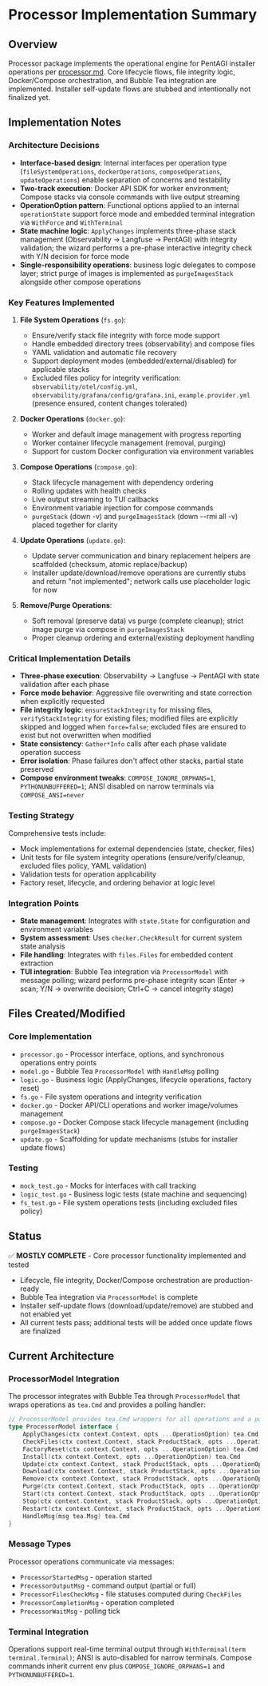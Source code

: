 # Processor Implementation Summary

## Overview
Processor package implements the operational engine for PentAGI installer operations per [processor.md](processor.md). Core lifecycle flows, file integrity logic, Docker/Compose orchestration, and Bubble Tea integration are implemented. Installer self-update flows are stubbed and intentionally not finalized yet.

## Implementation Notes

### Architecture Decisions
- **Interface-based design**: Internal interfaces per operation type (`fileSystemOperations`, `dockerOperations`, `composeOperations`, `updateOperations`) enable separation of concerns and testability
- **Two-track execution**: Docker API SDK for worker environment; Compose stacks via console commands with live output streaming
- **OperationOption pattern**: Functional options applied to an internal `operationState` support force mode and embedded terminal integration via `WithForce` and `WithTerminal`
- **State machine logic**: `ApplyChanges` implements three-phase stack management (Observability → Langfuse → PentAGI) with integrity validation; the wizard performs a pre-phase interactive integrity check with Y/N decision for force mode
- **Single-responsibility operations**: business logic delegates to compose layer; strict purge of images is implemented as `purgeImagesStack` alongside other compose operations

### Key Features Implemented
1. **File System Operations** (`fs.go`):
   - Ensure/verify stack file integrity with force mode support
   - Handle embedded directory trees (observability) and compose files
   - YAML validation and automatic file recovery
   - Support deployment modes (embedded/external/disabled) for applicable stacks
   - Excluded files policy for integrity verification: `observability/otel/config.yml`, `observability/grafana/config/grafana.ini`, `example.provider.yml` (presence ensured, content changes tolerated)

2. **Docker Operations** (`docker.go`):
   - Worker and default image management with progress reporting
   - Worker container lifecycle management (removal, purging)
   - Support for custom Docker configuration via environment variables

3. **Compose Operations** (`compose.go`):
   - Stack lifecycle management with dependency ordering
   - Rolling updates with health checks
   - Live output streaming to TUI callbacks
   - Environment variable injection for compose commands
    - `purgeStack` (down -v) and `purgeImagesStack` (down --rmi all -v) placed together for clarity

4. **Update Operations** (`update.go`):
   - Update server communication and binary replacement helpers are scaffolded (checksum, atomic replace/backup)
   - Installer update/download/remove operations are currently stubs and return "not implemented"; network calls use placeholder logic for now

5. **Remove/Purge Operations**:
   - Soft removal (preserve data) vs purge (complete cleanup); strict image purge via compose in `purgeImagesStack`
   - Proper cleanup ordering and external/existing deployment handling

### Critical Implementation Details
- **Three-phase execution**: Observability → Langfuse → PentAGI with state validation after each phase
- **Force mode behavior**: Aggressive file overwriting and state correction when explicitly requested
- **File integrity logic**: `ensureStackIntegrity` for missing files, `verifyStackIntegrity` for existing files; modified files are explicitly skipped and logged when `force=false`; excluded files are ensured to exist but not overwritten when modified
- **State consistency**: `Gather*Info` calls after each phase validate operation success
- **Error isolation**: Phase failures don't affect other stacks, partial state preserved
- **Compose environment tweaks**: `COMPOSE_IGNORE_ORPHANS=1`, `PYTHONUNBUFFERED=1`; ANSI disabled on narrow terminals via `COMPOSE_ANSI=never`

### Testing Strategy
Comprehensive tests include:
- Mock implementations for external dependencies (state, checker, files)
- Unit tests for file system integrity operations (ensure/verify/cleanup, excluded files policy, YAML validation)
- Validation tests for operation applicability
- Factory reset, lifecycle, and ordering behavior at logic level

### Integration Points
- **State management**: Integrates with `state.State` for configuration and environment variables
- **System assessment**: Uses `checker.CheckResult` for current system state analysis
- **File handling**: Integrates with `files.Files` for embedded content extraction
- **TUI integration**: Bubble Tea integration via `ProcessorModel` with message polling; wizard performs pre-phase integrity scan (Enter → scan; Y/N → overwrite decision; Ctrl+C → cancel integrity stage)

## Files Created/Modified

### Core Implementation
- `processor.go` - Processor interface, options, and synchronous operations entry points
- `model.go` - Bubble Tea `ProcessorModel` with `HandleMsg` polling
- `logic.go` - Business logic (ApplyChanges, lifecycle operations, factory reset)
- `fs.go` - File system operations and integrity verification
- `docker.go` - Docker API/CLI operations and worker image/volumes management
- `compose.go` - Docker Compose stack lifecycle management (including `purgeImagesStack`)
- `update.go` - Scaffolding for update mechanisms (stubs for installer update flows)

### Testing
- `mock_test.go` - Mocks for interfaces with call tracking
- `logic_test.go` - Business logic tests (state machine and sequencing)
- `fs_test.go` - File system operations tests (including excluded files policy)

## Status
✅ **MOSTLY COMPLETE** - Core processor functionality implemented and tested
- Lifecycle, file integrity, Docker/Compose orchestration are production-ready
- Bubble Tea integration via `ProcessorModel` is complete
- Installer self-update flows (download/update/remove) are stubbed and not enabled yet
- All current tests pass; additional tests will be added once update flows are finalized

## Current Architecture

### ProcessorModel Integration
The processor integrates with Bubble Tea through `ProcessorModel` that wraps operations as `tea.Cmd` and provides a polling handler:

```go
// ProcessorModel provides tea.Cmd wrappers for all operations and a polling handler
type ProcessorModel interface {
    ApplyChanges(ctx context.Context, opts ...OperationOption) tea.Cmd
    CheckFiles(ctx context.Context, stack ProductStack, opts ...OperationOption) tea.Cmd
    FactoryReset(ctx context.Context, opts ...OperationOption) tea.Cmd
    Install(ctx context.Context, opts ...OperationOption) tea.Cmd
    Update(ctx context.Context, stack ProductStack, opts ...OperationOption) tea.Cmd
    Download(ctx context.Context, stack ProductStack, opts ...OperationOption) tea.Cmd
    Remove(ctx context.Context, stack ProductStack, opts ...OperationOption) tea.Cmd
    Purge(ctx context.Context, stack ProductStack, opts ...OperationOption) tea.Cmd
    Start(ctx context.Context, stack ProductStack, opts ...OperationOption) tea.Cmd
    Stop(ctx context.Context, stack ProductStack, opts ...OperationOption) tea.Cmd
    Restart(ctx context.Context, stack ProductStack, opts ...OperationOption) tea.Cmd
    HandleMsg(msg tea.Msg) tea.Cmd
}
```

### Message Types
Processor operations communicate via messages:
- `ProcessorStartedMsg` - operation started
- `ProcessorOutputMsg` - command output (partial or full)
- `ProcessorFilesCheckMsg` - file statuses computed during `CheckFiles`
- `ProcessorCompletionMsg` - operation completed
- `ProcessorWaitMsg` - polling tick

### Terminal Integration
Operations support real-time terminal output through `WithTerminal(term terminal.Terminal)`; ANSI is auto-disabled for narrow terminals. Compose commands inherit current env plus `COMPOSE_IGNORE_ORPHANS=1` and `PYTHONUNBUFFERED=1`.
